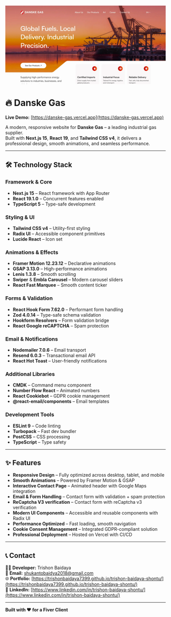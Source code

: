 ![Danske Gas Hero](./public/assets/heroSectionImg.webp)

# 🔥 Danske Gas

**Live Demo:** [https://danske-gas.vercel.app](https://danske-gas.vercel.app)

A modern, responsive website for **Danske Gas** – a leading industrial gas supplier.  
Built with **Next.js 15**, **React 19**, and **Tailwind CSS v4**, it delivers a professional design, smooth animations, and seamless performance.

---

## 🛠️ Technology Stack

### Framework & Core
- **Next.js 15** – React framework with App Router
- **React 19.1.0** – Concurrent features enabled
- **TypeScript 5** – Type-safe development

### Styling & UI
- **Tailwind CSS v4** – Utility-first styling
- **Radix UI** – Accessible component primitives
- **Lucide React** – Icon set

### Animations & Effects
- **Framer Motion 12.23.12** – Declarative animations
- **GSAP 3.13.0** – High-performance animations
- **Lenis 1.3.8** – Smooth scrolling
- **Swiper** & **Embla Carousel** – Modern carousel sliders
- **React Fast Marquee** – Smooth content ticker

### Forms & Validation
- **React Hook Form 7.62.0** – Performant form handling
- **Zod 4.0.14** – Type-safe schema validation
- **Hookform Resolvers** – Form validation bridge
- **React Google reCAPTCHA** – Spam protection

### Email & Notifications
- **Nodemailer 7.0.6** – Email transport
- **Resend 6.0.3** – Transactional email API
- **React Hot Toast** – User-friendly notifications

### Additional Libraries
- **CMDK** – Command menu component
- **Number Flow React** – Animated numbers
- **React Cookiebot** – GDPR cookie management
- **@react-email/components** – Email templates

### Development Tools
- **ESLint 9** – Code linting
- **Turbopack** – Fast dev bundler
- **PostCSS** – CSS processing
- **TypeScript** – Type safety

---

## ✨ Features

- **Responsive Design** – Fully optimized across desktop, tablet, and mobile
- **Smooth Animations** – Powered by Framer Motion & GSAP
- **Interactive Contact Page** – Animated header with Google Maps integration
- **Email & Form Handling** – Contact form with validation + spam protection
- **ReCaptcha V3 verification** – Contact form with reCaptcha v3 verification
- **Modern UI Components** – Accessible and reusable components with Radix UI
- **Performance Optimized** – Fast loading, smooth navigation
- **Cookie Consent Management** – Integrated GDPR-compliant solution
- **Professional Deployment** – Hosted on Vercel with CI/CD

---

## 📞 Contact

👨‍💻 **Developer:** Trishon Baidaya  
📧 **Email:** [shukantobaidya2018@gmail.com](mailto:shukantobaidya2018@gmail.com)  
🌐 **Portfolio:** [https://trishonbaidaya7399.github.io/trishon-baidaya-shontu/](https://trishonbaidaya7399.github.io/trishon-baidaya-shontu/)  
💼 **LinkedIn:** [https://www.linkedin.com/in/trishon-baidaya-shontu/](https://www.linkedin.com/in/trishon-baidaya-shontu/)

---

**Built with ❤️ for a Fiver Client**
